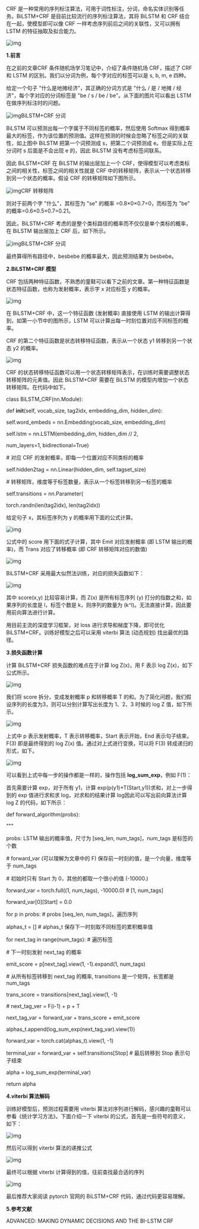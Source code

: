 CRF 是一种常用的序列标注算法，可用于词性标注，分词，命名实体识别等任务。BiLSTM+CRF 是目前比较流行的序列标注算法，其将 BiLSTM 和 CRF 结合在一起，使模型即可以像 CRF 一样考虑序列前后之间的关联性，又可以拥有 LSTM 的特征抽取及拟合能力。

![img](imgs/72f082025aafa40fd476eaf0d6b9c74979f0194a.jpeg)

**1.前言**

在之前的文章CRF 条件随机场学习笔记中，介绍了条件随机场 CRF，描述了 CRF 和 LSTM 的区别。我们以分词为例，每个字对应的标签可以是 s, b, m, e 四种。

给定一个句子 "什么是地摊经济"，其正确的分词方式是 "什么 / 是 / 地摊 / 经济"，每个字对应的分词标签是 "be / s / be / be"。从下面的图片可以看出 LSTM 在做序列标注时的问题。

![img](imgs/f31fbe096b63f624cf9e68d9fc992ffe184ca309.jpeg)BiLSTM+CRF 分词

BiLSTM 可以预测出每一个字属于不同标签的概率，然后使用 Softmax 得到概率最大的标签，作为该位置的预测值。这样在预测的时候会忽略了标签之间的关联性，如上图中 BiLSTM 把第一个词预测成 s，把第二个词预测成 e。但是实际上在分词时 s 后面是不会出现 e 的，因此 BiLSTM 没有考虑标签间联系。

因此 BiLSTM+CRF 在 BiLSTM 的输出层加上一个 CRF，使得模型可以考虑类标之间的相关性，标签之间的相关性就是 CRF 中的转移矩阵，表示从一个状态转移到另一个状态的概率。假设 CRF 的转移矩阵如下图所示。

![img](imgs/4e4a20a4462309f79ffc73bc0cd3c8f5d5cad6f5.jpeg)CRF 转移矩阵

则对于前两个字 "什么"，其标签为 "se" 的概率 =0.8×0×0.7=0，而标签为 "be" 的概率=0.6×0.5×0.7=0.21。

因此，BiLSTM+CRF 考虑的是整个类标路径的概率而不仅仅是单个类标的概率，在 BiLSTM 输出层加上 CRF 后，如下所示。

![img](imgs/b151f8198618367a0f2eb37455ae4fd2b11ce5dd.jpeg)BiLSTM+CRF 分词

最终算得所有路径中，besbebe 的概率最大，因此预测结果为 besbebe。

**2.BiLSTM+CRF 模型**

CRF 包括两种特征函数，不熟悉的童鞋可以看下之前的文章。第一种特征函数是状态特征函数，也称为发射概率，表示字 x 对应标签 y 的概率。

![img](imgs/7e3e6709c93d70cf09d3d2eb84011506bba12b0a.png)

在 BiLSTM+CRF 中，这一个特征函数 (发射概率) 直接使用 LSTM 的输出计算得到，如第一小节中的图所示，LSTM 可以计算出每一时刻位置对应不同标签的概率。

CRF 的第二个特征函数是状态转移特征函数，表示从一个状态 y1 转移到另一个状态 y2 的概率。

![img](imgs/4afbfbedab64034f21a1aa24d41ebd370b551d83.png)

CRF 的状态转移特征函数可以用一个状态转移矩阵表示，在训练时需要调整状态转移矩阵的元素值。因此 BiLSTM+CRF 需要在 BiLSTM 的模型内增加一个状态转移矩阵。在代码中如下。

class BiLSTM_CRF(nn.Module):

def __init__(self, vocab_size, tag2idx, embedding_dim, hidden_dim):

self.word_embeds = nn.Embedding(vocab_size, embedding_dim)

self.lstm = nn.LSTM(embedding_dim, hidden_dim // 2,

num_layers=1, bidirectional=True)

\# 对应 CRF 的发射概率，即每一个位置对应不同类标的概率

self.hidden2tag = nn.Linear(hidden_dim, self.tagset_size)

\# 转移矩阵，维度等于标签数量，表示从一个标签转移到另一标签的概率

self.transitions = nn.Parameter(

torch.randn(len(tag2idx), len(tag2idx))

给定句子 x，其标签序列为 y 的概率用下面的公式计算。

![img](imgs/728da9773912b31b4fd93566ffc5f27cdbb4e129.png)

公式中的 score 用下面的式子计算，其中 Emit 对应发射概率 (即 LSTM 输出的概率)，而 Trans 对应了转移概率 (即 CRF 转移矩阵对应的数值)

![img](imgs/4610b912c8fcc3cea55bda1ae898128ed53f2067.png)

BiLSTM+CRF 采用最大似然法训练，对应的损失函数如下：

![img](imgs/d439b6003af33a875153526bbc81d43e5243b5ed.png)

其中 score(x,y) 比较容易计算，而 Z(x) 是所有标签序列 (y) 打分的指数之和，如果序列的长度是 l，标签个数是 k，则序列的数量为 (k^l)。无法直接计算，因此要用前向算法进行计算。

用目前主流的深度学习框架，对 loss 进行求导和梯度下降，即可优化 BiLSTM+CRF。训练好模型之后可以采用 viterbi 算法 (动态规划) 找出最优的路径。

**3.损失函数计算**

计算 BiLSTM+CRF 损失函数的难点在于计算 log Z(x)，用 F 表示 log Z(x)，如下公式所示。

![img](imgs/3812b31bb051f819f7356ba7a3698eeb2f73e72b.png)

我们将 score 拆分，变成发射概率 p 和转移概率 T 的和。为了简化问题，我们假设序列的长度为3，则可以分别计算写出长度为 1、2、3 时候的 log Z 值，如下所示。

![img](imgs/b17eca8065380cd77450d14edb9969325882812f.png)

上式中 p 表示发射概率，T 表示转移概率，Start 表示开始，End 表示句子结束。F(3) 即是最终得到的 log Z(x) 值。通过对上式进行变换，可以将 F(3) 转成递归的形式，如下。

![img](imgs/d6ca7bcb0a46f21feebadcb58ff9af660e33aeaa.png)

可以看到上式中每一步的操作都是一样的，操作包括 **log_sum_exp**，例如 F(1)：

首先需要计算 exp，对于所有 y1，计算 exp(p(y1)+T(Start,y1))求和，对上一步得到的 exp 值进行求和求 log，对求和的结果计算 log因此可以写出前向算法计算 log Z 的代码，如下所示：

def forward_algorithm(probs):

"""

probs: LSTM 输出的概率值，尺寸为 [seq_len, num_tags]，num_tags 是标签的个数

\# forward_var (可以理解为文章中的 F) 保存前一时刻的值，是一个向量，维度等于 num_tags

\# 初始时只有 Start 为 0，其他的都取一个很小的值 (-10000.)

forward_var = torch.full((1, num_tags), -10000.0) # [1, num_tags]

forward_var[0][Start] = 0.0

for p in probs: # probs [seq_len, num_tags]，遍历序列

alphas_t = [] # alphas_t 保存下一时刻取不同标签的累积概率值

for next_tag in range(num_tags): # 遍历标签

\# 下一时刻发射 next_tag 的概率

emit_score = p[next_tag].view(1, -1).expand(1, num_tags)

\# 从所有标签转移到 next_tag 的概率, transitions 是一个矩阵，长宽都是 num_tags

trans_score = transitions[next_tag].view(1, -1)

\# next_tag_ver = F(i-1) + p + T

next_tag_var = forward_var + trans_score + emit_score

alphas_t.append(log_sum_exp(next_tag_var).view(1))

forward_var = torch.cat(alphas_t).view(1, -1)

terminal_var = forward_var + self.transitions[Stop] # 最后转移到 Stop 表示句子结束

alpha = log_sum_exp(terminal_var)

return alpha

**4.viterbi 算法解码**

训练好模型后，预测过程需要用 viterbi 算法对序列进行解码，感兴趣的童鞋可以参看《统计学习方法》。下面介绍一下 viterbi 的公式，首先是一些符号的意义，如下：

![img](imgs/34fae6cd7b899e51f233a638397a1d35c9950d45.png)

然后可以得到 viterbi 算法的递推公式

![img](imgs/e7cd7b899e510fb3f2b6eea0a0ee0c93d0430cba.jpeg)

最终可以根据 viterbi 计算得到的值，往前查找最合适的序列

![img](imgs/42a98226cffc1e1758ed4914314d3205728de9ae.png)

最后推荐大家阅读 pytorch 官网的 BiLSTM+CRF 代码，通过代码更容易理解。

**5.参考文献**

ADVANCED: MAKING DYNAMIC DECISIONS AND THE BI-LSTM CRF